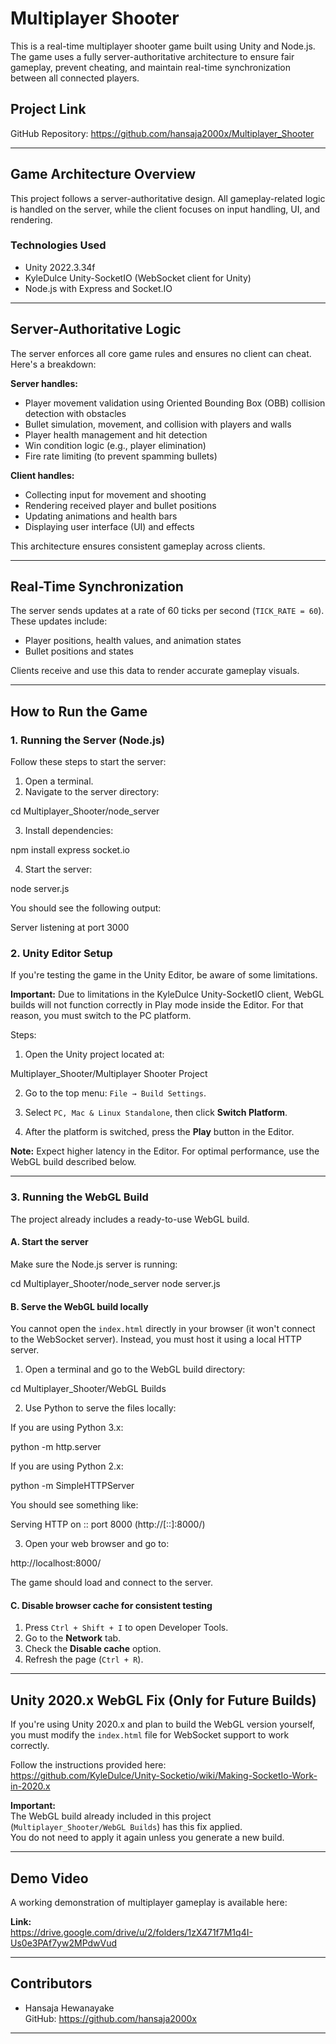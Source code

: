 # Multiplayer Shooter

This is a real-time multiplayer shooter game built using Unity and Node.js. The game uses a fully server-authoritative architecture to ensure fair gameplay, prevent cheating, and maintain real-time synchronization between all connected players.

## Project Link

GitHub Repository: https://github.com/hansaja2000x/Multiplayer_Shooter

---

## Game Architecture Overview

This project follows a server-authoritative design. All gameplay-related logic is handled on the server, while the client focuses on input handling, UI, and rendering.

### Technologies Used

- Unity 2022.3.34f
- KyleDulce Unity-SocketIO (WebSocket client for Unity)
- Node.js with Express and Socket.IO

---

## Server-Authoritative Logic

The server enforces all core game rules and ensures no client can cheat. Here's a breakdown:

**Server handles:**

- Player movement validation using Oriented Bounding Box (OBB) collision detection with obstacles
- Bullet simulation, movement, and collision with players and walls
- Player health management and hit detection
- Win condition logic (e.g., player elimination)
- Fire rate limiting (to prevent spamming bullets)

**Client handles:**

- Collecting input for movement and shooting
- Rendering received player and bullet positions
- Updating animations and health bars
- Displaying user interface (UI) and effects

This architecture ensures consistent gameplay across clients.

---

## Real-Time Synchronization

The server sends updates at a rate of 60 ticks per second (`TICK_RATE = 60`). These updates include:

- Player positions, health values, and animation states
- Bullet positions and states

Clients receive and use this data to render accurate gameplay visuals.

---

## How to Run the Game

### 1. Running the Server (Node.js)

Follow these steps to start the server:

1. Open a terminal.
2. Navigate to the server directory:

cd Multiplayer_Shooter/node_server


3. Install dependencies:

npm install express socket.io


4. Start the server:

node server.js

You should see the following output:

Server listening at port 3000


### 2. Unity Editor Setup

If you're testing the game in the Unity Editor, be aware of some limitations.

**Important:** Due to limitations in the KyleDulce Unity-SocketIO client, WebGL builds will not function correctly in Play mode inside the Editor. For that reason, you must switch to the PC platform.

Steps:

1. Open the Unity project located at:

Multiplayer_Shooter/Multiplayer Shooter Project

2. Go to the top menu: `File → Build Settings`.

3. Select `PC, Mac & Linux Standalone`, then click **Switch Platform**.

4. After the platform is switched, press the **Play** button in the Editor.

**Note:** Expect higher latency in the Editor. For optimal performance, use the WebGL build described below.

---

### 3. Running the WebGL Build

The project already includes a ready-to-use WebGL build.

#### A. Start the server

Make sure the Node.js server is running:

cd Multiplayer_Shooter/node_server
node server.js

#### B. Serve the WebGL build locally

You cannot open the `index.html` directly in your browser (it won't connect to the WebSocket server). Instead, you must host it using a local HTTP server.

1. Open a terminal and go to the WebGL build directory:

cd Multiplayer_Shooter/WebGL Builds

2. Use Python to serve the files locally:

If you are using Python 3.x:

python -m http.server

If you are using Python 2.x:

python -m SimpleHTTPServer

You should see something like:

Serving HTTP on :: port 8000 (http://[::]:8000/)

3. Open your web browser and go to:

http://localhost:8000/

The game should load and connect to the server.

#### C. Disable browser cache for consistent testing

1. Press `Ctrl + Shift + I` to open Developer Tools.
2. Go to the **Network** tab.
3. Check the **Disable cache** option.
4. Refresh the page (`Ctrl + R`).

---

## Unity 2020.x WebGL Fix (Only for Future Builds)

If you're using Unity 2020.x and plan to build the WebGL version yourself, you must modify the `index.html` file for WebSocket support to work correctly.

Follow the instructions provided here:  
https://github.com/KyleDulce/Unity-Socketio/wiki/Making-SocketIo-Work-in-2020.x

**Important:**  
The WebGL build already included in this project (`Multiplayer_Shooter/WebGL Builds`) has this fix applied.  
You do not need to apply it again unless you generate a new build.

---

## Demo Video

A working demonstration of multiplayer gameplay is available here:

**Link:**  
https://drive.google.com/drive/u/2/folders/1zX471f7M1q4I-Us0e3PAf7yw2MPdwVud

---

## Contributors

- Hansaja Hewanayake  
  GitHub: https://github.com/hansaja2000x

---
